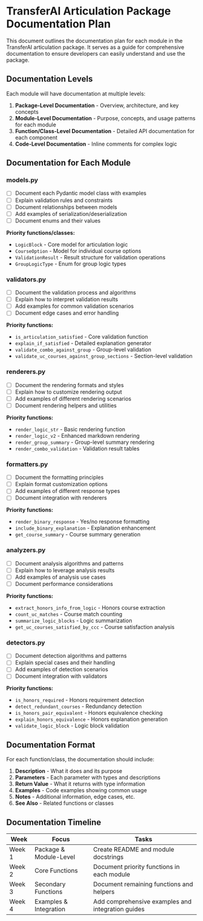 # TransferAI Articulation Package Documentation Plan

This document outlines the documentation plan for each module in the TransferAI articulation package. It serves as a guide for comprehensive documentation to ensure developers can easily understand and use the package.

## Documentation Levels

Each module will have documentation at multiple levels:

1. **Package-Level Documentation** - Overview, architecture, and key concepts
2. **Module-Level Documentation** - Purpose, concepts, and usage patterns for each module
3. **Function/Class-Level Documentation** - Detailed API documentation for each component
4. **Code-Level Documentation** - Inline comments for complex logic

## Documentation for Each Module

### models.py

- [ ] Document each Pydantic model class with examples
- [ ] Explain validation rules and constraints
- [ ] Document relationships between models
- [ ] Add examples of serialization/deserialization
- [ ] Document enums and their values

**Priority functions/classes:**
- `LogicBlock` - Core model for articulation logic
- `CourseOption` - Model for individual course options
- `ValidationResult` - Result structure for validation operations
- `GroupLogicType` - Enum for group logic types

### validators.py

- [ ] Document the validation process and algorithms
- [ ] Explain how to interpret validation results
- [ ] Add examples for common validation scenarios
- [ ] Document edge cases and error handling

**Priority functions:**
- `is_articulation_satisfied` - Core validation function
- `explain_if_satisfied` - Detailed explanation generator
- `validate_combo_against_group` - Group-level validation
- `validate_uc_courses_against_group_sections` - Section-level validation

### renderers.py

- [ ] Document the rendering formats and styles
- [ ] Explain how to customize rendering output
- [ ] Add examples of different rendering scenarios
- [ ] Document rendering helpers and utilities

**Priority functions:**
- `render_logic_str` - Basic rendering function
- `render_logic_v2` - Enhanced markdown rendering
- `render_group_summary` - Group-level summary rendering
- `render_combo_validation` - Validation result tables

### formatters.py

- [ ] Document the formatting principles
- [ ] Explain format customization options
- [ ] Add examples of different response types
- [ ] Document integration with renderers

**Priority functions:**
- `render_binary_response` - Yes/no response formatting
- `include_binary_explanation` - Explanation enhancement
- `get_course_summary` - Course summary generation

### analyzers.py

- [ ] Document analysis algorithms and patterns
- [ ] Explain how to leverage analysis results
- [ ] Add examples of analysis use cases
- [ ] Document performance considerations

**Priority functions:**
- `extract_honors_info_from_logic` - Honors course extraction
- `count_uc_matches` - Course match counting
- `summarize_logic_blocks` - Logic summarization
- `get_uc_courses_satisfied_by_ccc` - Course satisfaction analysis

### detectors.py

- [ ] Document detection algorithms and patterns
- [ ] Explain special cases and their handling
- [ ] Add examples of detection scenarios
- [ ] Document integration with validators

**Priority functions:**
- `is_honors_required` - Honors requirement detection
- `detect_redundant_courses` - Redundancy detection
- `is_honors_pair_equivalent` - Honors equivalence checking
- `explain_honors_equivalence` - Honors explanation generation
- `validate_logic_block` - Logic block validation

## Documentation Format

For each function/class, the documentation should include:

1. **Description** - What it does and its purpose
2. **Parameters** - Each parameter with types and descriptions
3. **Return Value** - What it returns with type information
4. **Examples** - Code examples showing common usage
5. **Notes** - Additional information, edge cases, etc.
6. **See Also** - Related functions or classes

## Documentation Timeline

| Week | Focus | Tasks |
|------|-------|-------|
| Week 1 | Package & Module-Level | Create README and module docstrings |
| Week 2 | Core Functions | Document priority functions in each module |
| Week 3 | Secondary Functions | Document remaining functions and helpers |
| Week 4 | Examples & Integration | Add comprehensive examples and integration guides | 